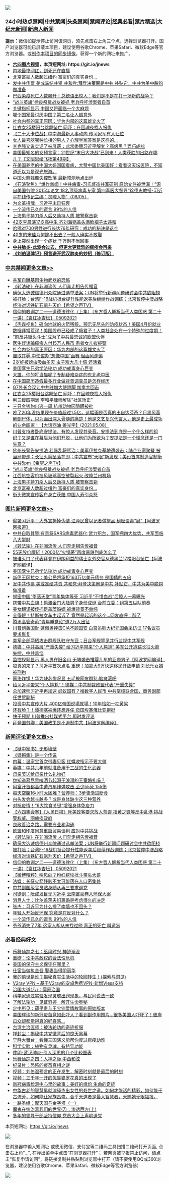 ![](https://raw.githubusercontent.com/fqnews/bnews/master/64photo/fqnews-qr.jpg)

<div id="tt">
<h3>24小时热点禁闻|<a href="#%E4%B8%AD%E5%85%B1%E7%A6%81%E9%97%BB%E6%9B%B4%E5%A4%9A%E6%96%87%E7%AB%A0">中共禁闻</a>|<a href="#%E5%9B%BE%E7%89%87%E6%96%B0%E9%97%BB%E6%9B%B4%E5%A4%9A%E6%96%87%E7%AB%A0">头条禁闻</a>|<a href="#%E6%96%B0%E9%97%BB%E8%AF%84%E8%AE%BA%E6%9B%B4%E5%A4%9A%E6%96%87%E7%AB%A0">禁闻评论|<a href="#%E5%BF%85%E7%9C%8B%E7%BB%8F%E5%85%B8%E5%A5%BD%E6%96%87">经典必看|<a href="/video.md#%E7%A6%81%E7%89%87%E7%B2%BE%E9%80%89">禁片精选</a>|<a href="https://github.com/fqnews/djy/blob/master/gb/nf1351518.md#1">大纪元新闻</a>|<a href="https://github.com/fqnews/ntdtv/blob/master/gb/prog204.md#1">新唐人新闻</a></h3>
<div><b>提示：</b>微信如提示停止访问该网页，须先点击右上角三个点，选择浏览器打开。国产浏览器可能已屏蔽本项目，建议使用谷歌Chrome、苹果Safari、微软Edge等官方浏览器。或<a href="https://github.com/fqnews/bnews/blob/master/%E5%88%B6%E4%BD%9Cgit%E7%A6%81%E9%97%BB%E9%95%9C%E5%83%8F.md">制作本项目的同步镜像</a>，获得一个新的网址来推广。</div>
<ul>
<li><b><a href="http://d1.bdrive.tk/64.mp4" target="_blank">六四图片视频</a>，本页短网址: https://git.io/jnews</b></li>
<li><a href="/cnnews/20210509/1542695.md">内地最惨网红，到死还在直播</a></li>
<li><a href="/cbnews/20210508/1542447.md">北京富豪人数超过纽约 富豪们的真实身份…</a></li>
<li><a href="/topimagenews/20210508/1542346.md">发中共传票 美或冻结共资 共和党:拜登决策圈是中共 补贴它，中共为美中脱钩做准备</a></li>
<li><a href="/comments/20210509/1542506.md">巴西染疫死亡人数飙升！总统语出惊人：我们是不是在打一场新的战争？</a></li>
<li><a href="/cbnews/20210509/1542537.md">“战斗英雄”徐良祭奠战友被抓 老兵呼吁涉案者自首</a></li>
<li><a href="/finance/20210509/1542574.md">关键指标显示 中国又将面临一个大麻烦</a></li>
<li><a href="/comments/20210509/1542639.md">哪个国家最讨厌中国？第二名让人超意外</a></li>
<li><a href="/cbnews/20210509/1542726.md">社会内卷的真正原因：华为内部的这篇雄文火了</a></li>
<li><a href="/cbnews/20210509/1542624.md">红衣女25楼阳台跳舞坠亡 网吓：在回魂夜找人报仇</a></li>
<li><a href="/comments/20210508/1542352.md">【二十大卡位战】中南海最新人事动向 传习家军有人让位</a></li>
<li><a href="/lifebaike/20210508/1542451.md">女人最喜欢哪种长相的男人？心理学家答案是这样的…</a></li>
<li><a href="/cnnews/20210509/1542694.md">李克强又说实话了被屏蔽；此常委替习近平解套？高级黑？弄巧成拙</a></li>
<li><a href="/bannedvideo/20210509/1542654.md">美国最知名的女预言家：21世纪“末日大决战”已到来！人类获胜的出路在哪儿？【文昭思绪飞扬第49期】</a></li>
<li><a href="/bannedvideo/20210509/1542758.md">在美国养老的中国大妈回国看病，大赞中国比美国好：看看这天坛医院，不知道还以为是观光旅游。</a></li>
<li><a href="/comments/20210508/1542443.md">中国火箭残骸失控坠落 最新预测地点出炉</a></li>
<li><a href="/bannedvideo/20210509/1542565.md">《石涛聚焦》“爆炸新闻！中共病毒-习氏督造共军研制 原始文件被泄漏！”源自美国务院 2015年论文 18名顶级病毒专家 第四军医大督导“徐德忠教授-习近平在线传记主编：灵魂人物”（08/05）</a></li>
<li><a href="/ssgc/20210508/1542385.md">为文革招魂，习近平末日狂奔</a></li>
<li><a href="/comments/20210509/1542737.md">一个流传已久的谎言 99%的人信</a></li>
<li><a href="/cbnews/20210509/1542535.md">上海男子持刀杀人后又劫持人质 被警察击毙</a></li>
<li><a href="/yule/20210509/1542592.md">42岁李晨演17岁高中生 齐刘海锅盖头满脸褶子太违和</a></li>
<li><a href="/lifebaike/20210508/1542452.md">哈佛对700男性进行长达76年研究：成功的秘诀是这个</a></li>
<li><a href="/yule/20210509/1542745.md">40岁的宋佳为何嫁不出去？一般人确实不敢娶</a></li>
<li><a href="/health/20210508/1542449.md">身上突然出现一个症状 千万别不当回事</a></li>
<li><b><a href="/comments/20200211/1275071.md" target="_blank">中共肺炎-此波会过去，但更大更猛烈的瘟疫会再来</a></b></li>
<li><b><a href="/comments/20200207/1272816.md" target="_blank">《刘伯温碑记》预言避开武汉肺炎的妙招（修订版）</a></b></li>
</ul>
</div>

<div class="catlist">
<h3><a href="/cbnews/" target="_blank">中共禁闻</a><span><a href="/cbnews/" target="_blank" rel="nofollow">更多文章>></a></span></h3>
<ul>
<li><a href="/cbnews/20210509/1542788.md" target="_blank">共军自曝基因生物武器的恐怖</a></li>
<li><a href="/comments/20210509/1542786.md" target="_blank">《转法轮》在非洲流传 人们奔走相告传福音</a></li>
<li><a href="/comments/20210509/1542784.md" target="_blank">确保大选诚信德州众院通过选举法案；UN将举行新疆问题研讨会中共欲阻挠被打脸；台湾F-16战机抵台提升性能返美后继续作战训练；北京暂停中澳战略经济对话铁矿石飙升天价【希望之声TV】</a></li>
<li><a href="/comments/20210509/1542783.md" target="_blank">信仰的教训之二——道德法律化（上集）（东方哲人解析当代人类困惑  第二十一讲）【袁红冰杏坛】 05092021</a></li>
<li><a href="/comments/20210509/1542729.md" target="_blank">【杰森视角】砸向地球的火箭残骸，预示无尽头的防疫状态！美国4月份就业数据非常荒谬！美国股市已经成了瘾君子！人类社会处在一个特殊的过度期！</a></li>
<li><a href="/cbnews/20210509/1542728.md" target="_blank">“前反共街头斗士”成为了中共最忠诚的欧盟伙伴</a></li>
<li><a href="/cbnews/20210509/1542727.md" target="_blank">医生疑诱骗癌病人付15万人民币 患者女儿拟报警</a></li>
<li><a href="/cbnews/20210509/1542726.md" target="_blank">社会内卷的真正原因：华为内部的这篇雄文火了</a></li>
<li><a href="/cbnews/20210509/1542677.md" target="_blank">自取其辱 中使馆办“想像中国”画赛 但画风走偏</a></li>
<li><a href="/cbnews/20210509/1542676.md" target="_blank">2岁娃被蜱虫吸血多天 虫子涨大几十倍 还活着</a></li>
<li><a href="/comments/20210509/1542373.md" target="_blank">美国孪生兄弟学法轮功 成功戒毒身心巨变</a></li>
<li><a href="/comments/20210509/1542665.md" target="_blank">大雄，你的叮当猫呢？专制疑难杂症的东北老中医</a></li>
<li><a href="/cbnews/20210509/1542656.md" target="_blank">在中国简历造假最多行业做背景调查员是怎样经历</a></li>
<li><a href="/cbnews/20210509/1542625.md" target="_blank">G7外长会议让中共驻加大使跳脚 加拿大回击</a></li>
<li><a href="/cbnews/20210509/1542624.md" target="_blank">红衣女25楼阳台跳舞坠亡 网吓：在回魂夜找人报仇</a></li>
<li><a href="/cbnews/20210509/1542622.md" target="_blank">判三缓四期满 李和平律师解除“社区矫正”</a></li>
<li><a href="/cbnews/20210509/1542621.md" target="_blank">三只金钱豹出逃一周 杭州动物园隐瞒被批</a></li>
<li><a href="/comments/20210509/1542589.md" target="_blank">吵了20年没结果现在价值超过1.5亿，这幅画是否真的出自达芬奇？月黑风高解剖尸体，只为画出深入骨髓的痛楚！他是文艺复兴代言人，他是史上最成功的业余画家！【大话西油 姜光宇】(2021.05.08）</a></li>
<li><a href="/comments/20210509/1542588.md" target="_blank">川普支持者卧底安提法，有惊人发现并录音。安提法到底是一个什么样的组织？又是谁在幕后为他们开脱，让他们为所欲为？安提法是一个理念还是一门生意？</a></li>
<li><a href="/comments/20210509/1542575.md" target="_blank">佛州长警告安提法 若暴乱将惩治；美军伊拉克基地遭袭击；陆企业家聚餐 被当局带走；长征火箭坠落在即；中共宣布“天眼”新发现；美设首席制造官制衡中共5pm【希望之声TV】</a></li>
<li><a href="/cbnews/20210509/1542537.md" target="_blank">“战斗英雄”徐良祭奠战友被抓 老兵呼吁涉案者自首</a></li>
<li><a href="/cbnews/20210509/1542536.md" target="_blank">江西航空客机挡风玻璃高空破裂起火 改降兰州机场</a></li>
<li><a href="/cbnews/20210509/1542535.md" target="_blank">上海男子持刀杀人后又劫持人质 被警察击毙</a></li>
<li><a href="/cbnews/20210508/1542447.md" target="_blank">北京富豪人数超过纽约 富豪们的真实身份…</a></li>
<li><a href="/cbnews/20210508/1542434.md" target="_blank">街头微笑宣传客户身亡获赔 中国人寿引众怒</a></li>

</ul>
</div>
<div class="catlist">
<h3><a href="/topimagenews/" target="_blank">图片新闻</a><span><a href="/topimagenews/" target="_blank" rel="nofollow">更多文章>></a></span></h3>
<ul>
<li><a href="/topimagenews/20210509/1542876.md" target="_blank">偷袭习近平！大外宣撕掉伪装 江泽民曾以记者做祭品 秘密设毒“局”【阿波罗网报道】</a></li>
<li><a href="/topimagenews/20210509/1542826.md" target="_blank">中共自取其辱:有意将SARS病毒武器化;武力犯台，国军拥四大优势，共军面临八大掣肘</a></li>
<li><a href="/comments/20210509/1542786.md" target="_blank">《转法轮》在非洲流传 人们奔走相告传福音</a></li>
<li><a href="/topimagenews/20210509/1542725.md" target="_blank">55天股价腰斩！2000亿“火锅茅”再度暴跌到底怎么了</a></li>
<li><a href="/topimagenews/20210509/1542674.md" target="_blank">被谁灭口？代表拜登在伊朗利益的瑞士女外交官从德黑兰17楼阳台坠亡【阿波罗网编译】</a></li>
<li><a href="/comments/20210509/1542373.md" target="_blank">美国孪生兄弟学法轮功 成功戒毒身心巨变</a></li>
<li><a href="/topimagenews/20210509/1542534.md" target="_blank">新债王冈拉克：美公民将承担163万亿美元债务 是国债的五倍</a></li>
<li><a href="/topimagenews/20210508/1542346.md" target="_blank">发中共传票 美或冻结共资 共和党:拜登决策圈是中共 补贴它，中共为美中脱钩做准备</a></li>
<li><a href="/topimagenews/20210508/1542079.md" target="_blank">揭密中国“堕落天堂”青年集体等死 习近平“不惜血战”后惊人一幕曝光</a></li>
<li><a href="/topimagenews/20210507/1541572.md" target="_blank">携带中共血旗！偷渡金门大陆男子身份成谜 台前立委：组第五纵队前奏</a></li>
<li><a href="/topimagenews/20210507/1541541.md" target="_blank">美女翻译被传插足盖茨婚姻 被爆背景不单纯</a></li>
<li><a href="/topimagenews/20210507/1541452.md" target="_blank">全傻眼！特斯拉女车主起诉了 竟然是起诉的这个…网友直呼：醉了</a></li>
<li><a href="/topimagenews/20210507/1541400.md" target="_blank">腾讯高管奇葩“青年睡觉论”遭2万人出征</a></li>
<li><a href="/topimagenews/20210507/1541328.md" target="_blank">川普炮轰国耻 蓬佩奥抨击CIA不顾国安 白宫吊销大纪元国会采访证 17名议员要求恢复</a></li>
<li><a href="/topimagenews/20210507/1541311.md" target="_blank">美军全部两栖攻击群舰队驻守东亚；日台军舰罕见并行监视中共军舰</a></li>
<li><a href="/topimagenews/20210507/1541281.md" target="_blank">德媒：中共高层“严重失算” 给习近平带来“个人尴尬” 美军公开追踪长征火箭失控，中共羞恼</a></li>
<li><a href="/topimagenews/20210506/1540950.md" target="_blank">监控视频显示 黑人男在旧金山 无端袭击推婴儿车的亚裔男子【阿波罗网编译】</a></li>
<li><a href="/topimagenews/20210506/1540939.md" target="_blank">狼真的来了？习近平首次点名 重磅！加拿大9万快速移民开放申请 刘长乐女婿被刑拘</a></li>
<li><a href="/topimagenews/20210506/1540871.md" target="_blank">网络炸锅！华为缺芯惨况显 五毛被网友群怼:脑瘫滚吧</a></li>
<li><a href="/topimagenews/20210506/1540729.md" target="_blank">给习近平带来“个人尴尬”！德媒：中共制裁欧盟代表“严重失算”</a></li>
<li><a href="/topimagenews/20210505/1540198.md" target="_blank">总加速师习近平再加速 蚂蚁国有？推数字人民币 中共掌控联合国，商务副部任世贸副秘</a></li>
<li><a href="/topimagenews/20210505/1540127.md" target="_blank">投资中共宣传大片 400亿帝国说塌就塌！10年恰如一枕黄粱</a></li>
<li><a href="/topimagenews/20210505/1539990.md" target="_blank">还有脸？！谭德塞被爆还想连任 母国埃塞俄比亚拒挺</a></li>
<li><a href="/topimagenews/20210505/1539887.md" target="_blank">快于预期 川普推出社媒式平台 即时发评论</a></li>
<li><a href="/topimagenews/20210504/1539630.md" target="_blank">拜登国务卿：美国政策是不遏制中共【阿波罗网编译】</a></li>

</ul>
</div>
<div class="catlist">
<h3><a href="/comments/" target="_blank">新闻评论</a><span><a href="/comments/" target="_blank" rel="nofollow">更多文章>></a></span></h3>
<ul>
<li><a href="/comments/20210509/1542890.md" target="_blank">【狱中家书】无形墙壁</a></li>
<li><a href="/comments/20210509/1542888.md" target="_blank">《铿锵集》是一个传说</a></li>
<li><a href="/comments/20210509/1542880.md" target="_blank">内幕：温家宝首次带妻见客 红媒收指示不要大做</a></li>
<li><a href="/comments/20210509/1542873.md" target="_blank">英媒：中共六年前就准备用于三战的生化武器</a></li>
<li><a href="/comments/20210509/1542811.md" target="_blank">母亲节送给母亲什么礼物好</a></li>
<li><a href="/comments/20210509/1542810.md" target="_blank">你知道慕尼黑啤酒节起源于浪漫的王室婚礼吗？</a></li>
<li><a href="/comments/20210509/1542805.md" target="_blank">阿富汗首都高中遭汽车炸弹攻击 至少55死 155伤</a></li>
<li><a href="/comments/20210509/1542799.md" target="_blank">每天空腹16小时太困难？营养师：3步骤渐进断食</a></li>
<li><a href="/comments/20210509/1542798.md" target="_blank">白头发会越长越多？或是身体缺少这三种营养</a></li>
<li><a href="/comments/20210509/1542797.md" target="_blank">对抗疫情！“6大饮食关键”增强身体免疫力</a></li>
<li><a href="/comments/20210509/1542793.md" target="_blank">【六四集会案】《人民日报》斥美政客要求放人荒谬 指黄之锋等反中乱港 挑战警权威、图瘫痪政府</a></li>
<li><a href="/comments/20210509/1542792.md" target="_blank">良政善治之路，需要专业和沟通</a></li>
<li><a href="/comments/20210509/1542790.md" target="_blank">欧盟和印度同意重启贸易谈判 应对中共挑战</a></li>
<li><a href="/comments/20210509/1542786.md" target="_blank">《转法轮》在非洲流传 人们奔走相告传福音</a></li>
<li><a href="/comments/20210509/1542784.md" target="_blank">确保大选诚信德州众院通过选举法案；UN将举行新疆问题研讨会中共欲阻挠被打脸；台湾F-16战机抵台提升性能返美后继续作战训练；北京暂停中澳战略经济对话铁矿石飙升天价【希望之声TV】</a></li>
<li><a href="/comments/20210509/1542783.md" target="_blank">信仰的教训之二——道德法律化（上集）（东方哲人解析当代人类困惑  第二十一讲）【袁红冰杏坛】 05092021</a></li>
<li><a href="/comments/20210509/1542762.md" target="_blank">【微博精粹】啥风向？粉红挖坟批斗带头大哥</a></li>
<li><a href="/comments/20210509/1542761.md" target="_blank">法媒：长征火箭残骸不太可能落在人口密集处</a></li>
<li><a href="/comments/20210509/1542748.md" target="_blank">中共副国级官员贴身随从再三要求退党</a></li>
<li><a href="/comments/20210509/1542747.md" target="_blank">司徒剑：阮成发目无习近平 云南富豪卷入环保大案</a></li>
<li><a href="/comments/20210509/1542746.md" target="_blank">消息人士：比尔盖茨夫妇离婚是考虑很久的决定</a></li>
<li><a href="/comments/20210509/1542739.md" target="_blank">张杰：习近平为什么撞了南墙也不回头？</a></li>
<li><a href="/comments/20210509/1542738.md" target="_blank">年轻人开始反环保 究竟是在反对什么？</a></li>
<li><a href="/comments/20210509/1542737.md" target="_blank">一个流传已久的谎言 99%的人信</a></li>
<li><a href="/comments/20210509/1542736.md" target="_blank">爷爷消失了7年 这家人却从未找过他 真正的死亡 叫遗忘</a></li>

</ul>
</div>

<div class="catlist">
<h3>必看经典好文</h3>
<ul>
<li><a href="/tculture/20190101/792550.md" target="_blank">乐舞仙踪之七：巫风时兴 神迹渐没</a></li>
<li><a href="/comments/20200705/783271.md" target="_blank">重磅：论中共政权的合法性危机</a></li>
<li><a href="/lifebaike/20200520/1331379.md" target="_blank">美国的保守主义保守在哪里？</a></li>
<li><a href="/lifebaike/20161111/612348.md" target="_blank">仕宦当做执金吾 娶妻当得阴丽华</a></li>
<li><a href="/comments/20200715/1359453.md" target="_blank">我的前世是谁？揭秘真实生活中的轮回转生！(探索与洞见)</a></li>
<li><a href="/comments/20210402/1257608.md" target="_blank">V2ray VPN &#8211; 基于V2ray的安卓免费VPN-新增Vless支持</a></li>
<li><a href="/cbnews/20190424/914482.md" target="_blank">治国大道(八)：儒家治国</a></li>
<li><a href="/comments/20200921/1400587.md" target="_blank">科学家通过实验发现灵魂出窍现象，与民间说法一致</a></li>
<li><a href="/comments/20200307/1289968.md" target="_blank">了解法轮功：见证奇迹　解开生命奥秘</a></li>
<li><a href="/comments/20200616/1345658.md" target="_blank">定中所见：薛平贵与王宝钏爱情故事的原始版本</a></li>
<li><a href="/comments/20201215/1447764.md" target="_blank">美国辉瑞的新冠疫苗竟如此吓人？看到副作用照片…很多美国人吓坏了！彼岸瓜众却都觉得真的好喜感…</a></li>
<li><a href="/comments/20200801/1373219.md" target="_blank">台湾主治医师：被法轮功的奇迹折服</a></li>
<li><a href="/topimagenews/20170218/694213.md" target="_blank">掸封尘：揭秘中共党徽背后的惊天黑幕</a></li>
<li><a href="/comments/20200527/1273654.md" target="_blank">宁静大舞台：看懂三国演义能帮你度过瘟疫劫难</a></li>
<li><a href="/comments/20200605/783205.md" target="_blank">科学实验：植物有灵魂，有特异功能</a></li>
<li><a href="/comments/20200620/1347687.md" target="_blank">仲明-武汉肺炎-引人深思的几个比较图表</a></li>
<li><a href="/tculture/20190101/791144.md" target="_blank">乐舞仙踪之四：人神之际 中西和弦</a></li>
<li><a href="/topimagenews/20180408/925060.md" target="_blank">纪录片：恐怖的疫苗真相之谜</a></li>
<li><a href="/comments/20200628/1351782.md" target="_blank">视频：刘伯温预言的正在发生，解密时刻就是最后的时刻</a></li>
<li><a href="/aomi/qiwen/20151223/484507.md" target="_blank">视频：三千年一开的优昙婆罗花真的出现了</a></li>
<li><a href="/cbnews/20210421/1530674.md" target="_blank">新冠病毒检测中心里的故事：美好的缘份 生命的奇迹</a></li>
<li><a href="/comments/20210420/1529876.md" target="_blank">中华古老的智慧早就演绎杰出女性的处世之道。如何才能活的精彩，如何能千古流芳，如何能让家族昌盛。合乎天道者是最大智慧者，天赐她无限福报。</a></li>
<li><a href="/tculture/20160806/568214.md" target="_blank">一路圣缘：摩天国与金字塔（一）</a></li>
<li><a href="/topimagenews/20180527/948369.md" target="_blank">魔鬼在统治着我们的世界(7)：渗透西方(上)</a></li>
<li><a href="/comments/20210307/1500218.md" target="_blank">多年的领导干部坚持信仰 党员大会上声明退党</a></li>

</ul>
</div>

本页短网址: https://git.io/jnews

![](https://raw.githubusercontent.com/fqnews/bnews/master/64photo/fqnews-qr.jpg)

在浏览器中输入短网址 或使用微信、支付宝等二维码工具扫描二维码打开页面, 点击右上角"...", 在弹出菜单中点击“在浏览器打开”； 若网页被举报禁止访问，请点击“恢复申请访问”，将链接复制并粘贴到浏览器中打开（请不要使用QQ或360浏览器，建议使用谷歌Chrome、苹果Safari、微软Edge等官方浏览器）

![](https://raw.githubusercontent.com/fqnews/bnews/master/64photo/wx.jpg)